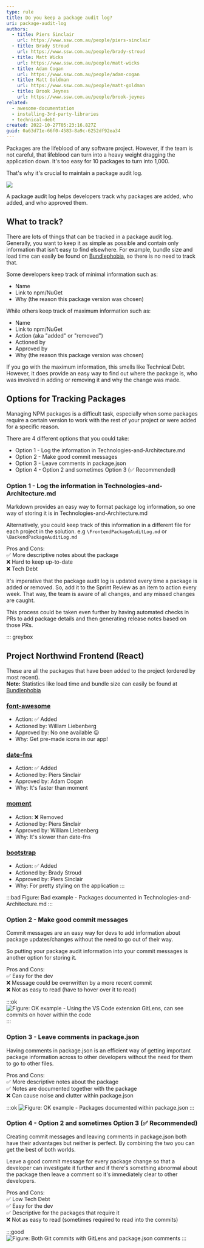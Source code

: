 ```yaml
---
type: rule
title: Do you keep a package audit log?
uri: package-audit-log
authors:
  - title: Piers Sinclair
    url: https://www.ssw.com.au/people/piers-sinclair
  - title: Brady Stroud
    url: https://www.ssw.com.au/people/brady-stroud
  - title: Matt Wicks
    url: https://www.ssw.com.au/people/matt-wicks
  - title: Adam Cogan
    url: https://www.ssw.com.au/people/adam-cogan
  - title: Matt Goldman
    url: https://www.ssw.com.au/people/matt-goldman
  - title: Brook Jeynes
    url: https://www.ssw.com.au/people/brook-jeynes
related:
  - awesome-documentation
  - installing-3rd-party-libraries
  - technical-debt
created: 2022-10-27T05:23:16.827Z
guid: 0a63d71e-66f0-4583-8a9c-6252df92ea34
---
```

Packages are the lifeblood of any software project. However, if the team is not careful, that lifeblood can turn into a heavy weight dragging the application down. It's too easy for 10 packages to turn into 1,000.

That's why it's crucial to maintain a package audit log.

<!--endintro-->

![](/rules/package-audit-log/3rd-party-check-logos.png)

A package audit log helps developers track why packages are added, who added, and who approved them.

## What to track?

There are lots of things that can be tracked in a package audit log. Generally, you want to keep it as simple as possible and contain only information that isn't easy to find elsewhere. For example, bundle size and load time can easily be found on [Bundlephobia](https://bundlephobia.com), so there is no need to track that.

Some developers keep track of minimal information such as:

* Name
* Link to npm/NuGet
* Why (the reason this package version was chosen)

While others keep track of maximum information such as:

* Name
* Link to npm/NuGet
* Action (aka "added" or "removed")
* Actioned by
* Approved by
* Why (the reason this package version was chosen)

If you go with the maximum information, this smells like Technical Debt. However, it does provide an easy way to find out where the package is, who was involved in adding or removing it and why the change was made.

## Options for Tracking Packages

Managing NPM packages is a difficult task, especially when some packages require a certain version to work with the rest of your project or were added for a specific reason.

There are 4 different options that you could take:

* Option 1 - Log the information in Technologies-and-Architecture.md
* Option 2 - Make good commit messages
* Option 3 - Leave comments in package.json
* Option 4 - Option 2 and sometimes Option 3 (✅ Recommended)

### Option 1 - Log the information in Technologies-and-Architecture.md

Markdown provides an easy way to format package log information, so one way of storing it is in Technologies-and-Architecture.md

Alternatively, you could keep track of this information in a different file for each project in the solution. e.g `\FrontendPackageAuditLog.md` or `\BackendPackageAuditLog.md`

Pros and Cons:  
✅ More descriptive notes about the package  
❌ Hard to keep up-to-date  
❌ Tech Debt  

It's imperative that the package audit log is updated every time a package is added or removed. So, add it to the Sprint Review as an item to action every week. That way, the team is aware of all changes, and any missed changes are caught.

This process could be taken even further by having automated checks in PRs to add package details and then generating release notes based on those PRs.

::: greybox
## Project Northwind Frontend (React)

These are all the packages that have been added to the project (ordered by most recent).  
**Note:** Statistics like load time and bundle size can easily be found at [Bundlephobia](https://bundlephobia.com/)

### [font-awesome](https://www.npmjs.com/package/font-awesome)
* Action: ✅ Added
* Actioned by: William Liebenberg
* Approved by: No one available 😥
* Why: Get pre-made icons in our app!

### [date-fns](https://www.npmjs.com/package/date-fns)
* Action: ✅ Added
* Actioned by: Piers Sinclair
* Approved by: Adam Cogan
* Why: It's faster than moment

### [moment](https://www.npmjs.com/package/moment)
* Action: ❌ Removed
* Actioned by: Piers Sinclair
* Approved by: William Liebenberg
* Why: It's slower than date-fns

### [bootstrap](https://www.npmjs.com/package/bootstrap)
* Action: ✅ Added
* Actioned by: Brady Stroud
* Approved by: Piers Sinclair
* Why: For pretty styling on the application
:::

:::bad
Figure: Bad example - Packages documented in Technologies-and-Architecture.md
:::

### Option 2 - Make good commit messages

Commit messages are an easy way for devs to add information about package updates/changes without the need to go out of their way.

So putting your package audit information into your commit messages is another option for storing it.

Pros and Cons:  
✅ Easy for the dev  
❌ Message could be overwritten by a more recent commit  
❌ Not as easy to read (have to hover over it to read)  

:::ok
![Figure: OK example - Using the VS Code extension GitLens, can see commits on hover within the code](/rules/package-audit-log/screen-shot-2022-12-15-at-09.33.31.png)
:::

### Option 3 - Leave comments in package.json

Having comments in package.json is an efficient way of getting important package information across to other developers without the need for them to go to other files.

Pros and Cons:  
✅ More descriptive notes about the package  
✅ Notes are documented together with the package  
❌ Can cause noise and clutter within package.json  

:::ok
![Figure: OK example - Packages documented within package.json ](/rules/package-audit-log/screen-shot-2022-12-16-at-09.19.32.png)
:::

### Option 4 - Option 2 and sometimes Option 3 (✅ Recommended)

Creating commit messages and leaving comments in package.json both have their advantages but neither is perfect. By combining the two you can get the best of both worlds.

Leave a good commit message for every package change so that a developer can investigate it further and if there's something abnormal about the package then leave a comment so it's immediately clear to other developers.

Pros and Cons:  
✅ Low Tech Debt  
✅ Easy for the dev  
✅ Descriptive for the packages that require it  
❌ Not as easy to read (sometimes required to read into the commits)  

:::good
![Figure: Both Git commits with GitLens and package.json comments](/rules/package-audit-log/screen-shot-2022-12-16-at-09.21.30.png)
:::

